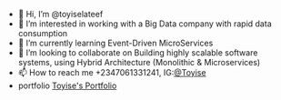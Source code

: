 - 👋 Hi, I’m @toyiselateef
- 👀 I’m interested in working with a Big Data company with rapid data consumption
- 🌱 I’m currently learning Event-Driven MicroServices
- 💞️ I’m looking to collaborate on Building highly scalable software systems, using Hybrid Architecture (Monolithic & Microservices)
- 📫 How to reach me +2347061331241, IG:[@Toyise](https://www.instagram.com/Toyise)
- portfolio [Toyise's Portfolio](https://toyiseportfolio.herokuapp.com)
<!---
toyiselateef/toyiselateef is a ✨ special ✨ repository because its `README.md` (this file) appears on your GitHub profile.
You can click the Preview link to take a look at your changes.
--->
